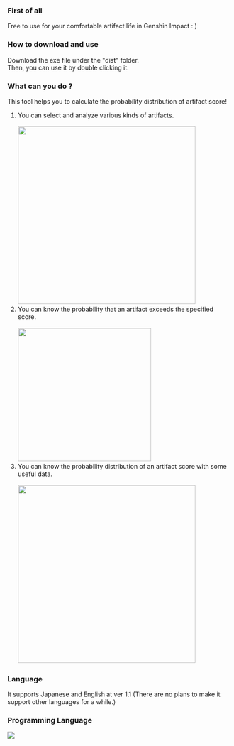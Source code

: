 ### First of all
Free to use for your comfortable artifact life in Genshin Impact : )

### How to download and use
Download the exe file under the "dist" folder.<br>
Then, you can use it by double clicking it.

### What can you do ?
This tool helps you to calculate the probability distribution of artifact score!
1. You can select and analyze various kinds of artifacts.<br><br><img src="https://github.com/user-attachments/assets/dfbdf5a6-4610-45b4-90a8-bbd0899f863e" width="400"><br>
2. You can know the probability that an artifact exceeds the specified score.<br><br><img src="https://github.com/user-attachments/assets/4343d135-d343-4532-84dc-e5a3425e04a0" width="300"><br>
3. You can know the probability distribution of an artifact score with some useful data.<br><br><img src="https://github.com/user-attachments/assets/193fa0e5-82b1-45bc-a10f-e667c03d686b" width="400"><br>

### Language
It supports Japanese and English at ver 1.1 (There are no plans to make it support other languages for a while.)

### Programming Language
<img src="https://img.shields.io/badge/-Python-F9DC3E.svg?logo=python&style=flat">
